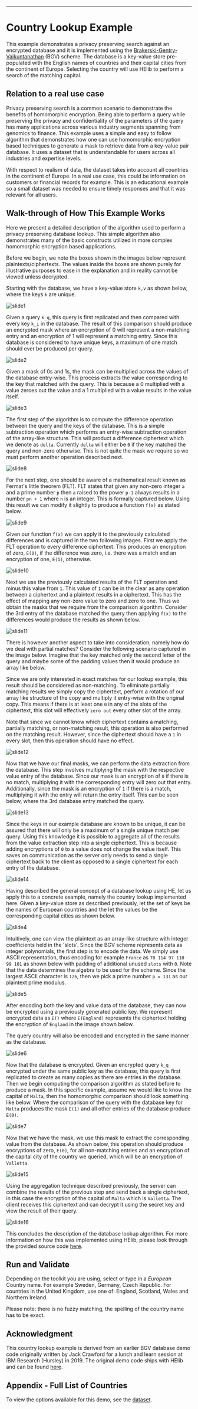 ----
# Country Lookup Example
This example demonstrates a privacy preserving search against an encrypted 
database and it is implemented using the [Brakerski-Gentry-Vaikuntanathan][1] 
(BGV) scheme. The database is a key-value store pre-populated with the 
English names of countries and their capital cities from the continent of 
Europe. Selecting the country will use HElib to perform a search of the 
matching capital.

## Relation to a real use case
Privacy preserving search is a common scenario to demonstrate the benefits of
homomorphic encryption. Being able to perform a query while preserving the
privacy and confidentiality of the parameters of the query has many
applications across various industry segments spanning from genomics to
finance. This example uses a simple and easy to follow algorithm that
demonstrates how one can use homomorphic encryption based techniques to
generate a mask to retrieve data from a key-value pair database. It uses a
dataset that is understandable for users across all industries and expertise
levels. 

With respect to realism of data, the dataset takes into account all countries
in the continent of Europe. In a real use case, this could be information on
customers or financial records for example. This is an educational example so a
small dataset was needed to ensure timely responses and that it was relevant
for all users.

## Walk-through of How This Example Works
Here we present a detailed description of the algorithm used to perform a
privacy preserving database lookup. This simple algorithm also demonstrates
many of the basic constructs utilized in more complex homomorphic encryption
based applications.

Before we begin, we note the boxes shown in the images below represent
plaintexts/ciphertexts. The values inside the boxes are shown purely for
illustrative purposes to ease in the explanation and in reality cannot be
viewed unless decrypted.

Starting with the database, we have a key-value store `k,v` as shown below,
where the keys `k` are unique.

![slide1](slides/DB1.jpg)

Given a query `k_q`, this query is first replicated and then compared with
every key `k_i` in the database. The result of this comparison should produce
an encrypted mask where an encryption of 0 will represent a non-matching entry
and an encryption of 1 will represent a matching entry. Since this database is
considered to have unique keys, a maximum of one match should ever be produced
per query.

![slide2](slides/DB2.jpg)

Given a mask of 0s and 1s, the mask can be multiplied across the values of the
database entry-wise. This process extracts the value corresponding to the key
that matched with the query. This is because a 0 multiplied with a value zeroes
out the value and a 1 multiplied with a value results in the value itself.

![slide3](slides/DB3.jpg)

The first step of the algorithm is to compute the difference operation between
the query and the keys of the database. This is a simple subtraction operation
which performs an entry-wise subtraction operation of the array-like structure.
This will product a difference ciphertext which we denote as `delta`. Currently
`delta` will either be `0` if the key matched the query and non-zero otherwise. 
This is not quite the mask we require so we must perform another operation
described next.

![slide8](slides/DB8.jpg)

For the next step, one should be aware of a mathematical result known as
Fermat's little theorem (FLT). FLT states that given any non-zero integer `a`
and a prime number `p` then `a` raised to the power `p-1` always results in a
number `pn + 1` where `n` is an integer. This is formally captured below. Using
this result we can modify it slightly to produce a function `f(x)` as stated
below.

![slide9](slides/DB9.jpg)

Given our function `f(x)` we can apply it to the previously calculated
differences and is captured in the two following images. First we apply the FLT
operation to every difference ciphertext. This produces an encryption of zero,
`E(0)`, if the difference was zero, i.e. there was a match and an encryption of
one, `E(1)`, otherwise.

![slide10](slides/DB10.jpg)

Next we use the previously calculated results of the FLT operation and minus
this value from `1`. This value of `1` can be in the clear as any operation
between a ciphertext and a plaintext results in a ciphertext. This has the
effect of mapping any non-zero value to zero and zero to one. Thus we obtain
the masks that we require from the comparison algorithm. Consider the 3rd entry
of the database matched the query then applying `f(x)` to the differences would
produce the results as shown below.

![slide11](slides/DB11.jpg)

There is however another aspect to take into consideration, namely how do we
deal with partial matches? Consider the following scenario captured in the
image below. Imagine that the key matched only the second letter of the query
and maybe some of the padding values then it would produce an array like below.

Since we are only interested in exact matches for our lookup example, this
result should be considered as non-matching. To eliminate partially matching
results we simply copy the ciphertext, perform a rotation of our array like
structure of the copy and multiply it entry-wise with the original copy. This
means if there is at least one `0` in any of the slots of the ciphertext, this
slot will effectively `zero out` every other slot of the array.

Note that since we cannot know which ciphertext contains a matching, partially
matching, or non-matching result, this operation is also performed on the
matching result. However, since the ciphertext should have a `1` in every slot,
then this operation should have no effect.

![slide12](slides/DB12.jpg)

Now that we have our final masks, we can perform the data extraction from the
database. This step involves multiplying the mask with the respective value
entry of the database. Since our mask is an encryption of `0` if there is no
match, multiplying it with the corresponding entry will zero out that entry.
Additionally, since the mask is an encryption of `1` if there is a match,
multiplying it with the entry will return the entry itself. This can be seen
below, where the 3rd database entry matched the query.

![slide13](slides/DB13.jpg)

Since the keys in our example database are known to be unique, it can be
assured that there will only be a maximum of a single unique match per query.
Using this knowledge it is possible to aggregate all of the results from the
value extraction step into a single ciphertext. This is because adding
encryptions of `0` to a value does not change the value itself. This saves on
communication as the server only needs to send a single ciphertext back to the
client as opposed to a single ciphertext for each entry of the database.

![slide14](slides/DB14.jpg)

Having described the general concept of a database lookup using HE, let us
apply this to a concrete example, namely the country lookup implemented here.
Given a key-value store as described previously, let the set of keys be the
names of European countries and the let the values be the corresponding capital
cities as shown below.

![slide4](slides/DB4.jpg)

Intuitively, one can view the plaintext as an array-like structure with integer
coefficients held in the 'slots'. Since the BGV scheme represents data as
integer polynomials, the first step is to encode the data. We simply use ASCII
representation, thus encoding for example `France` as `70 114 97 110 99 101` as
shown below with padding of additional unused `slots` with `0`. Note that the
data determines the algebra to be used for the scheme. Since the largest ASCII
character is `126`, then we pick a prime number `p = 131` as our plaintext
prime modulus.

![slide5](slides/DB5.jpg)

After encoding both the key and value data of the database, they can now be 
encrypted using a previously generated public key. We represent encrypted data
as `E()` where `E(England)` represents the ciphertext holding the encryption of
`England` in the image shown below.

The query country will also be encoded and encrypted in the same manner as the
database.

![slide6](slides/DB6.jpg)

Now that the database is encrypted. Given an encrypted query `k_q` encrypted
under the same public key as the database, this query is first replicated to
create as many copies as there are entries in the database. Then we begin 
computing the comparison algorithm as stated before to produce a mask. In this
specific example, assume we would like to know the capital of `Malta`, then the
homomorphic comparison should look something like below. Where the comparison
of the query with the database key for `Malta` produces the mask `E(1)` and all
other entries of the database produce `E(0)`.

![slide7](slides/DB7.jpg)

Now that we have the mask, we use this mask to extract the corresponding value
from the database. As shown below, this operation should produce encryptions
of zero, `E(0)`, for all non-matching entries and an encryption of the capital
city of the country we queried, which will be an encryption of `Valletta`.

![slide15](slides/DB15.jpg)

Using the aggregation technique described previously, the server can combine
the results of the previous step and send back a single ciphertext, in this
case the encryption of the capital of `Malta` which is `Valletta`. The client
receives this ciphertext and can decrypt it using the secret key and view the
result of their query.

![slide16](slides/DB16.jpg)

This concludes the description of the database lookup algorithm. For more
information on how this was implemented using HElib, please look through the
provided source code [here](BGV_country_db_lookup.cpp).

## Run and Validate
Depending on the toolkit you are using, select or type in a *European* Country
name. For example Sweden, Germany, Czech Republic. For countries in the United
Kingdom, use one of: England, Scotland, Wales and Northern Ireland.

Please note: there is no fuzzy matching, the spelling of the country name has
to be exact.

## Acknowledgment
This country lookup example is derived from an earlier BGV database demo code
originally written by Jack Crawford for a lunch and learn session at IBM
Research (Hursley) in 2019. The original demo code ships with HElib and can be
found
[here](https://github.com/IBM-HElib/HElib/tree/v1.0.2/examples/BGV_database_lookup).

## Appendix - Full List of Countries
To view the options available for this demo, see the
[dataset](countries_dataset.csv).



  [1]: http://eprint.iacr.org/2011/277       "BGV12"
